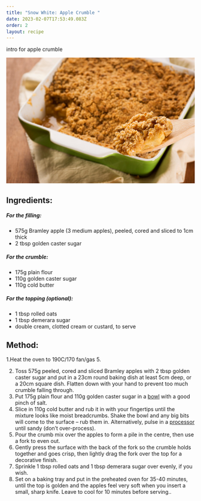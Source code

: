 ```yaml
---
title: "Snow White: Apple Crumble "
date: 2023-02-07T17:53:49.083Z
order: 2
layout: recipe
---
```

i﻿ntro for apple crumble

![Apple crumble ](../uploads/istockphoto-175242538-170667a.jpg)

## Ingredients:

##### For the filling:

* 575g Bramley apple (3 medium apples), peeled, cored and sliced to 1cm thick
* 2 tbsp golden caster sugar

##### For the crumble:

* 175g plain flour
* 110g golden caster sugar
* 110g cold butter

##### For the topping (optional):

* 1 tbsp rolled oats
* 1 tbsp demerara sugar
* double cream, clotted cream or custard, to serve

## M﻿ethod:

1.Heat the oven to 190C/170 fan/gas 5.

2. Toss 575g peeled, cored and sliced Bramley apples with 2 tbsp golden caster sugar and put in a 23cm round baking dish at least 5cm deep, or a 20cm square dish. Flatten down with your hand to prevent too much crumble falling through.
3. Put 175g plain flour and 110g golden caster sugar in a [bowl](https://www.bbcgoodfood.com/content/top-five-mixing-bowls) with a good pinch of salt.
4. Slice in 110g cold butter and rub it in with your fingertips until the mixture looks like moist breadcrumbs. Shake the bowl and any big bits will come to the surface – rub them in. Alternatively, pulse in a [processor](https://www.bbcgoodfood.com/content/test-five-best-food-processors) until sandy (don’t over-process).
5. Pour the crumb mix over the apples to form a pile in the centre, then use a fork to even out.
6. Gently press the surface with the back of the fork so the crumble holds together and goes crisp, then lightly drag the fork over the top for a decorative finish.
7. Sprinkle 1 tbsp rolled oats and 1 tbsp demerara sugar over evenly, if you wish.
8. Set on a baking tray and put in the preheated oven for 35-40 minutes, until the top is golden and the apples feel very soft when you insert a small, sharp knife. Leave to cool for 10 minutes before serving..